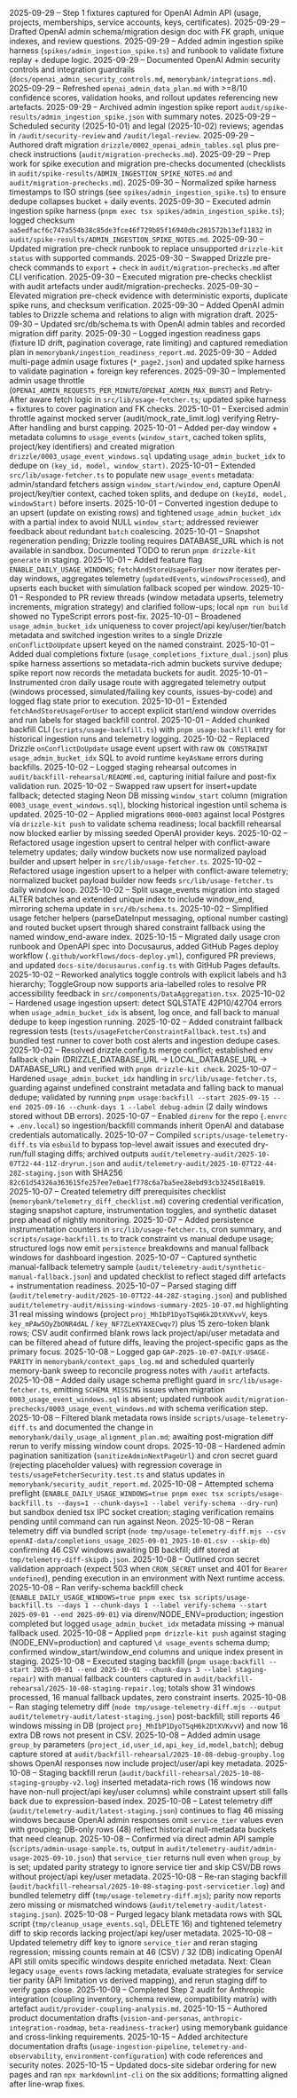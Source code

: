 2025-09-29 – Step 1 fixtures captured for OpenAI Admin API (usage, projects, memberships, service accounts, keys, certificates).
2025-09-29 – Drafted OpenAI admin schema/migration design doc with FK graph, unique indexes, and review questions.
2025-09-29 – Added admin ingestion spike harness (`spikes/admin_ingestion_spike.ts`) and runbook to validate fixture replay + dedupe logic.
2025-09-29 – Documented OpenAI Admin security controls and integration guardrails (`docs/openai_admin_security_controls.md`, `memorybank/integrations.md`).
2025-09-29 – Refreshed `openai_admin_data_plan.md` with >=8/10 confidence scores, validation hooks, and rollout updates referencing new artefacts.
2025-09-29 – Archived admin ingestion spike report `audit/spike-results/admin_ingestion_spike.json` with summary notes.
2025-09-29 – Scheduled security (2025-10-01) and legal (2025-10-02) reviews; agendas in `/audit/security-review` and `/audit/legal-review`.
2025-09-29 – Authored draft migration `drizzle/0002_openai_admin_tables.sql` plus pre-check instructions (`audit/migration-prechecks.md`).
2025-09-29 – Prep work for spike execution and migration pre-checks documented (checklists in `audit/spike-results/ADMIN_INGESTION_SPIKE_NOTES.md` and `audit/migration-prechecks.md`).
2025-09-30 – Normalized spike harness timestamps to ISO strings (see `spikes/admin_ingestion_spike.ts`) to ensure dedupe collapses bucket + daily events.
2025-09-30 – Executed admin ingestion spike harness (`pnpm exec tsx spikes/admin_ingestion_spike.ts`); logged checksum `aa5edfacf6c747a554b38c85de3fce46f729b85f16940dbc281572b13ef11832` in `audit/spike-results/ADMIN_INGESTION_SPIKE_NOTES.md`.
2025-09-30 – Updated migration pre-check runbook to replace unsupported `drizzle-kit status` with supported commands.
2025-09-30 – Swapped Drizzle pre-check commands to `export` + `check` in `audit/migration-prechecks.md` after CLI verification.
2025-09-30 – Executed migration pre-checks checklist with audit artefacts under audit/migration-prechecks.
2025-09-30 – Elevated migration pre-check evidence with deterministic exports, duplicate spike runs, and checksum verification.
2025-09-30 – Added OpenAI admin tables to Drizzle schema and relations to align with migration draft.
2025-09-30 – Updated src/db/schema.ts with OpenAI admin tables and recorded migration diff parity.
2025-09-30 – Logged ingestion readiness gaps (fixture ID drift, pagination coverage, rate limiting) and captured remediation plan in `memorybank/ingestion_readiness_report.md`.
2025-09-30 – Added multi-page admin usage fixtures (`*_page2.json`) and updated spike harness to validate pagination + foreign key references.
2025-09-30 – Implemented admin usage throttle (`OPENAI_ADMIN_REQUESTS_PER_MINUTE`/`OPENAI_ADMIN_MAX_BURST`) and Retry-After aware fetch logic in `src/lib/usage-fetcher.ts`; updated spike harness + fixtures to cover pagination and FK checks.
2025-10-01 – Exercised admin throttle against mocked server (audit/mock_rate_limit.log) verifying Retry-After handling and burst capping.
2025-10-01 – Added per-day window + metadata columns to `usage_events` (`window_start`, cached token splits, project/key identifiers) and created migration `drizzle/0003_usage_event_windows.sql` updating `usage_admin_bucket_idx` to dedupe on `(key_id, model, window_start)`.
2025-10-01 – Extended `src/lib/usage-fetcher.ts` to populate new `usage_events` metadata: admin/standard fetchers assign `window_start/window_end`, capture OpenAI project/key/tier context, cached token splits, and dedupe on `(keyId, model, windowStart)` before inserts.
2025-10-01 – Converted ingestion dedupe to an upsert (update on existing rows) and tightened `usage_admin_bucket_idx` with a partial index to avoid NULL `window_start`; addressed reviewer feedback about redundant `batch` coalescing.
2025-10-01 – Snapshot regeneration pending; Drizzle tooling requires DATABASE_URL which is not available in sandbox. Documented TODO to rerun `pnpm drizzle-kit generate` in staging.
2025-10-01 – Added feature flag `ENABLE_DAILY_USAGE_WINDOWS`; `fetchAndStoreUsageForUser` now iterates per-day windows, aggregates telemetry (`updatedEvents`, `windowsProcessed`), and upserts each bucket with simulation fallback scoped per window.
2025-10-01 – Responded to PR review threads (window metadata upserts, telemetry increments, migration strategy) and clarified follow-ups; local `npm run build` showed no TypeScript errors post-fix.
2025-10-01 – Broadened `usage_admin_bucket_idx` uniqueness to cover project/api key/user/tier/batch metadata and switched ingestion writes to a single Drizzle `onConflictDoUpdate` upsert keyed on the named constraint.
2025-10-01 – Added dual completions fixture (`usage_completions_fixture_dual.json`) plus spike harness assertions so metadata-rich admin buckets survive dedupe; spike report now records the metadata buckets for audit.
2025-10-01 – Instrumented cron daily usage route with aggregated telemetry output (windows processed, simulated/failing key counts, issues-by-code) and logged flag state prior to execution.
2025-10-01 – Extended `fetchAndStoreUsageForUser` to accept explicit start/end window overrides and run labels for staged backfill control.
2025-10-01 – Added chunked backfill CLI (`scripts/usage-backfill.ts`) with `pnpm usage:backfill` entry for historical ingestion runs and telemetry logging.
2025-10-02 – Replaced Drizzle `onConflictDoUpdate` usage event upsert with raw `ON CONSTRAINT usage_admin_bucket_idx` SQL to avoid runtime `keyAsName` errors during backfills.
2025-10-02 – Logged staging rehearsal outcomes in `audit/backfill-rehearsal/README.md`, capturing initial failure and post-fix validation run.
2025-10-02 – Swapped raw upsert for insert+update fallback; detected staging Neon DB missing `window_start` column (migration `0003_usage_event_windows.sql`), blocking historical ingestion until schema is updated.
2025-10-02 – Applied migrations `0000`-`0003` against local Postgres via `drizzle-kit push` to validate schema readiness; local backfill rehearsal now blocked earlier by missing seeded OpenAI provider keys.
2025-10-02 – Refactored usage ingestion upsert to central helper with conflict-aware telemetry updates; daily window buckets now use normalized payload builder and upsert helper in `src/lib/usage-fetcher.ts`.
2025-10-02 – Refactored usage ingestion upsert to a helper with conflict-aware telemetry; normalized bucket payload builder now feeds `src/lib/usage-fetcher.ts` daily window loop.
2025-10-02 – Split usage_events migration into staged ALTER batches and extended unique index to include window_end, mirroring schema update in `src/db/schema.ts`.
2025-10-02 – Simplified usage fetcher helpers (parseDateInput messaging, optional number casting) and routed bucket upsert through shared constraint fallback using the named window_end-aware index.
2025-10-15 – Migrated daily usage cron runbook and OpenAPI spec into Docusaurus, added GitHub Pages deploy workflow (`.github/workflows/docs-deploy.yml`), configured PR previews, and updated `docs-site/docusaurus.config.ts` with GitHub Pages defaults.
2025-10-02 – Reworked analytics toggle controls with explicit labels and h3 hierarchy; ToggleGroup now supports aria-labelled roles to resolve PR accessibility feedback in `src/components/DataAggregation.tsx`.
2025-10-02 – Hardened usage ingestion upsert: detect SQLSTATE 42P10/42704 errors when `usage_admin_bucket_idx` is absent, log once, and fall back to manual dedupe to keep ingestion running.
2025-10-02 – Added constraint fallback regression tests (`tests/usageFetcherConstraintFallback.test.ts`) and bundled test runner to cover both cost alerts and ingestion dedupe cases.
2025-10-02 – Resolved drizzle.config.ts merge conflict; established env fallback chain (DRIZZLE_DATABASE_URL → LOCAL_DATABASE_URL → DATABASE_URL) and verified with `pnpm drizzle-kit check`.
2025-10-07 – Hardened `usage_admin_bucket_idx` handling in `src/lib/usage-fetcher.ts`, guarding against undefined constraint metadata and falling back to manual dedupe; validated by running `pnpm usage:backfill --start 2025-09-15 --end 2025-09-16 --chunk-days 1 --label debug-admin` (2 daily windows stored without DB errors).
2025-10-07 – Enabled `direnv` for the repo (`.envrc` + `.env.local`) so ingestion/backfill commands inherit OpenAI and database credentials automatically.
2025-10-07 – Compiled `scripts/usage-telemetry-diff.ts` via `esbuild` to bypass top-level await issues and executed dry-run/full staging diffs; archived outputs `audit/telemetry-audit/2025-10-07T22-44-11Z-dryrun.json` and `audit/telemetry-audit/2025-10-07T22-44-28Z-staging.json` with SHA256 `82c61d54326a363615fe257ee7e0ae1f778c6a7ba5ee28ebd93cb3245d18a019`.
2025-10-07 – Created telemetry diff prerequisites checklist (`memorybank/telemetry_diff_checklist.md`) covering credential verification, staging snapshot capture, instrumentation toggles, and synthetic dataset prep ahead of nightly monitoring.
2025-10-07 – Added persistence instrumentation counters in `src/lib/usage-fetcher.ts`, cron summary, and `scripts/usage-backfill.ts` to track constraint vs manual dedupe usage; structured logs now emit `persistence` breakdowns and manual fallback windows for dashboard ingestion.
2025-10-07 – Captured synthetic manual-fallback telemetry sample (`audit/telemetry-audit/synthetic-manual-fallback.json`) and updated checklist to reflect staged diff artefacts + instrumentation readiness.
2025-10-07 – Parsed staging diff (`audit/telemetry-audit/2025-10-07T22-44-28Z-staging.json`) and published `audit/telemetry-audit/missing-windows-summary-2025-10-07.md` highlighting 31 real missing windows (project `proj_MhIbP1DyoTSqH6k2DtXVKvvV`, keys `key_mPAw5OyZbONR4dAL` / `key_NF7ZLeXYAXECwqv7`) plus 15 zero-token blank rows; CSV audit confirmed blank rows lack project/api/user metadata and can be filtered ahead of future diffs, leaving the project-specific gaps as the primary focus.
2025-10-08 – Logged gap `GAP-2025-10-07-DAILY-USAGE-PARITY` in `memorybank/context_gaps_log.md` and scheduled quarterly memory-bank sweep to reconcile progress notes with `/audit` artefacts.
2025-10-08 – Added daily usage schema preflight guard in `src/lib/usage-fetcher.ts`, emitting `SCHEMA_MISSING` issues when migration `0003_usage_event_windows.sql` is absent; updated runbook `audit/migration-prechecks/0003_usage_event_windows.md` with schema verification step.
2025-10-08 – Filtered blank metadata rows inside `scripts/usage-telemetry-diff.ts` and documented the change in `memorybank/daily_usage_alignment_plan.md`; awaiting post-migration diff rerun to verify missing window count drops.
2025-10-08 – Hardened admin pagination sanitization (`sanitizeAdminNextPageUrl`) and cron secret guard (rejecting placeholder values) with regression coverage in `tests/usageFetcherSecurity.test.ts` and status updates in `memorybank/security_audit_report.md`.
2025-10-08 – Attempted schema preflight (`ENABLE_DAILY_USAGE_WINDOWS=true pnpm exec tsx scripts/usage-backfill.ts --days=1 --chunk-days=1 --label verify-schema --dry-run`) but sandbox denied tsx IPC socket creation; staging verification remains pending until command can run against Neon.
2025-10-08 – Reran telemetry diff via bundled script (`node tmp/usage-telemetry-diff.mjs --csv openAI-data/completions_usage_2025-09-01_2025-10-01.csv --skip-db`) confirming 46 CSV windows awaiting DB backfill; diff stored at `tmp/telemetry-diff-skipdb.json`.
2025-10-08 – Outlined cron secret validation approach (expect 503 when `CRON_SECRET` unset and 401 for `Bearer undefined`), pending execution in an environment with Next runtime access.
2025-10-08 – Ran verify-schema backfill check (`ENABLE_DAILY_USAGE_WINDOWS=true pnpm exec tsx scripts/usage-backfill.ts --days 1 --chunk-days 1 --label verify-schema --start 2025-09-01 --end 2025-09-01`) via direnv/NODE_ENV=production; ingestion completed but logged `usage_admin_bucket_idx` metadata missing → manual fallback used.
2025-10-08 – Applied `pnpm drizzle-kit push` against staging (NODE_ENV=production) and captured `\d usage_events` schema dump; confirmed window_start/window_end columns and unique index present in staging.
2025-10-08 – Executed staging backfill (`pnpm usage:backfill --start 2025-09-01 --end 2025-10-01 --chunk-days 3 --label staging-repair`) with manual fallback counters captured in `audit/backfill-rehearsal/2025-10-08-staging-repair.log`; totals show 31 windows processed, 16 manual fallback updates, zero constraint inserts.
2025-10-08 – Ran staging telemetry diff (`node tmp/usage-telemetry-diff.mjs --output audit/telemetry-audit/latest-staging.json`) post-backfill; still reports 46 windows missing in DB (project `proj_MhIbP1DyoTSqH6k2DtXVKvvV`) and now 16 extra DB rows not present in CSV.
2025-10-08 – Added admin usage `group_by` parameters (`project_id,user_id,api_key_id,model,batch`); debug capture stored at `audit/backfill-rehearsal/2025-10-08-debug-groupby.log` shows OpenAI responses now include project/user/api key metadata.
2025-10-08 – Staging backfill rerun (`audit/backfill-rehearsal/2025-10-08-staging-groupby-v2.log`) inserted metadata-rich rows (16 windows now have non-null project/api key/user columns) while constraint upsert still falls back due to expression-based index.
2025-10-08 – Latest telemetry diff (`audit/telemetry-audit/latest-staging.json`) continues to flag 46 missing windows because OpenAI admin responses omit `service_tier` values even with grouping; DB-only rows (48) reflect historical null-metadata buckets that need cleanup.
2025-10-08 – Confirmed via direct admin API sample (`scripts/admin-usage-sample.ts`, output in `audit/telemetry-audit/admin-usage-2025-09-10.json`) that `service_tier` returns null even when `group_by` is set; updated parity strategy to ignore service tier and skip CSV/DB rows without project/api key/user metadata.
2025-10-08 – Re-ran staging backfill (`audit/backfill-rehearsal/2025-10-08-staging-post-servicetier.log`) and bundled telemetry diff (`tmp/usage-telemetry-diff.mjs`); parity now reports zero missing or mismatched windows (`audit/telemetry-audit/latest-staging.json`).
2025-10-08 – Purged legacy blank metadata rows with SQL script (`tmp/cleanup_usage_events.sql`, DELETE 16) and tightened telemetry diff to skip records lacking project/api key/user metadata.
2025-10-08 – Updated telemetry diff key to ignore `service_tier` and reran staging regression; missing counts remain at 46 (CSV) / 32 (DB) indicating OpenAI API still omits specific windows despite enriched metadata.
Next: Clean legacy `usage_events` rows lacking metadata, evaluate strategies for service tier parity (API limitation vs derived mapping), and rerun staging diff to verify gaps close.
2025-10-09 – Completed Step 2 audit for Anthropic integration (coupling inventory, schema review, compatibility matrix) with artefact `audit/provider-coupling-analysis.md`.
2025-10-15 – Authored product documentation drafts (`vision-and-personas`, `anthropic-integration-roadmap`, `beta-readiness-tracker`) using memorybank guidance and cross-linking requirements.
2025-10-15 – Added architecture documentation drafts (`usage-ingestion-pipeline`, `telemetry-and-observability`, `environment-configuration`) with code references and security notes.
2025-10-15 – Updated docs-site sidebar ordering for new pages and ran `npx markdownlint-cli` on the six additions; formatting aligned after line-wrap fixes.
